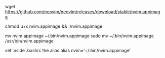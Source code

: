 wget https://github.com/neovim/neovim/releases/download/stable/nvim.appimage

chmod u+x nvim.appimage && ./nvim.appimage

mv nvim.appimage ~/.bin/nvim.appimage
sudo mv ~/.bin/nvim.appimage /usr/bin/nvim.appimage


set inside .bashrc the alias
alias nvim='~/.bin/nvim.appimage'
